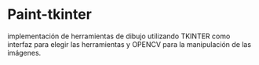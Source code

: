 # Paint-tkinter
implementación de herramientas de dibujo utilizando TKINTER como interfaz para elegir las herramientas y OPENCV para la manipulación de las imágenes. 
